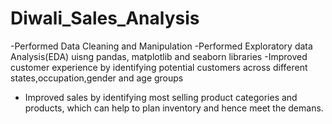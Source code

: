 # Diwali_Sales_Analysis
-Performed Data Cleaning and Manipulation
-Performed Exploratory data Analysis(EDA) uisng pandas, matplotlib and seaborn libraries
-Improved customer experience by identifying potential customers across different states,occupation,gender and age groups
- Improved sales by identifying most selling product categories and products, which can help to plan inventory and hence meet the demans.
